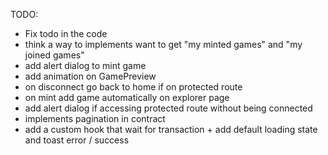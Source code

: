 TODO:

* Fix todo in the code
* think a way to implements want to get "my minted games" and "my joined games"
* add alert dialog to mint game
* add animation on GamePreview
* on disconnect go back to home if on protected route
* on mint add game automatically on explorer page
* add alert dialog if accessing protected route without being connected
* implements pagination in contract
* add a custom hook that wait for transaction + add default loading state and toast error / success